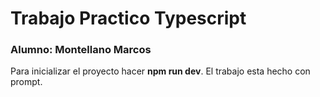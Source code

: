 
# Trabajo Practico Typescript
### Alumno: Montellano Marcos
Para inicializar el proyecto hacer **npm run dev**. El trabajo esta hecho con prompt.

